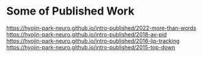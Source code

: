 # Some of Published Work

https://hyojin-park-neuro.github.io/intro-published/2022-more-than-words
https://hyojin-park-neuro.github.io/intro-published/2018-av-pid
https://hyojin-park-neuro.github.io/intro-published/2016-lip-tracking
https://hyojin-park-neuro.github.io/intro-published/2015-top-down


